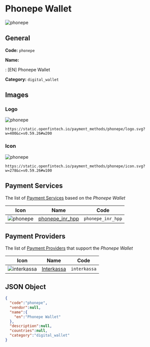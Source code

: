 
# Phonepe Wallet 
![phonepe](https://static.openfintech.io/payment_methods/phonepe/logo.svg?w=400&c=v0.59.26#w200)  

## General 
**Code:** `phonepe` 
 
**Name:** 
 
:	[EN] Phonepe Wallet 
 
**Category:** `digital_wallet` 
 

## Images 

### Logo 
![phonepe](https://static.openfintech.io/payment_methods/phonepe/logo.svg?w=400&c=v0.59.26#w200)  

```
https://static.openfintech.io/payment_methods/phonepe/logo.svg?w=400&c=v0.59.26#w200
```  

### Icon 
![phonepe](https://static.openfintech.io/payment_methods/phonepe/icon.svg?w=278&c=v0.59.26#w100)  

```
https://static.openfintech.io/payment_methods/phonepe/icon.svg?w=278&c=v0.59.26#w100
```  

## Payment Services 
 
The list of [Payment Services](/payment-services/) based on the _Phonepe Wallet_ 

|Icon|Name|Code| 
|:---:|:---:|:---:| 
|![phonepe](https://static.openfintech.io/payment_methods/phonepe/icon.svg?w=278&c=v0.59.26#w100) |[phonepe_inr_hpp](/payment-services/phonepe_inr_hpp/)|`phonepe_inr_hpp`| 
 

## Payment Providers 
 
The list of [Payment Providers](/payment-providers/) that support the _Phonepe Wallet_ 

|Icon|Name|Code| 
|:---:|:---:|:---:| 
|![interkassa](https://static.openfintech.io/payment_providers/interkassa/icon.svg?w=278&c=v0.59.26#w100) |[Interkassa](/payment-providers/interkassa/)|`interkassa`| 
 

## JSON Object 

```json
{
  "code":"phonepe",
  "vendor":null,
  "name":{
    "en":"Phonepe Wallet"
  },
  "description":null,
  "countries":null,
  "category":"digital_wallet"
}
```  
